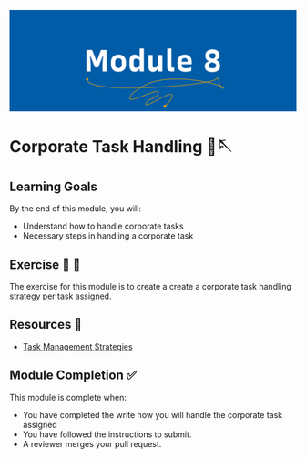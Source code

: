 ![Module 8 - Corporate Task Handling](../assets/images/module-8.png)

# Corporate Task Handling 🧵🪡

## Learning Goals

By the end of this module, you will:

- Understand how to handle corporate tasks
- Necessary steps in handling a corporate task


## Exercise  📝 📖

The exercise for this module is to create a create a corporate task handling strategy per task assigned.

## Resources  📖

- [Task Management Strategies](https://www.proofhub.com/articles/task-management-strategies)



## Module Completion ✅

This module is complete when:
-   You have completed the write how you will handle the corporate task assigned
-   You have followed the instructions to submit.
-   A reviewer merges your pull request.
